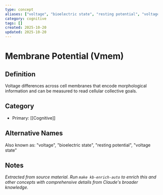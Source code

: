 ```yaml
---
type: concept
aliases: ["voltage", "bioelectric state", "resting potential", "voltage state"]
category: cognitive
tags: []
created: 2025-10-20
updated: 2025-10-20
---
```


# Membrane Potential (Vmem)

## Definition

Voltage differences across cell membranes that encode morphological information and can be measured to read cellular collective goals.

## Category

- Primary: [[Cognitive]]

## Alternative Names

Also known as: "voltage", "bioelectric state", "resting potential", "voltage state"

## Notes

*Extracted from source material. Run `make kb-enrich-auto` to enrich this and other concepts with comprehensive details from Claude's broader knowledge.*
